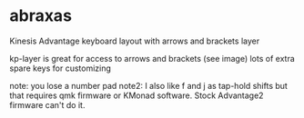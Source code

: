 # abraxas
Kinesis Advantage keyboard layout with arrows and brackets layer

kp-layer is great for access to arrows and brackets (see image)
lots of extra spare keys for customizing

note: you lose a number pad
note2: I also like f and j as tap-hold shifts but that requires qmk firmware or KMonad software. Stock Advantage2 firmware can't do it.
